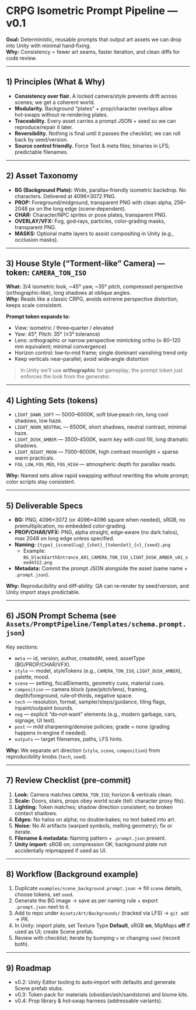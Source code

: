 # CRPG Isometric Prompt Pipeline — v0.1

**Goal:** Deterministic, reusable prompts that output art assets we can drop into Unity with minimal hand‑fixing.  
**Why:** Consistency = fewer art seams, faster iteration, and clean diffs for code review.

---

## 1) Principles (What & Why)
- **Consistency over flair.** A locked camera/style prevents drift across scenes; we get a coherent world.
- **Modularity.** Background “plates” + prop/character overlays allow hot‑swaps without re‑rendering plates.
- **Traceability.** Every asset carries a prompt JSON + seed so we can reproduce/repair it later.
- **Reversibility.** Nothing is final until it passes the checklist; we can roll back by seed/version.
- **Source control friendly.** Force Text & meta files; binaries in LFS; predictable filenames.

---

## 2) Asset Taxonomy
- **BG (Background Plate):** Wide, parallax‑friendly isometric backdrop. No characters. Delivered at 4096×3072 PNG.
- **PROP:** Foreground/midground, transparent PNG with clean alpha, 256–2048 px on the long edge (scene‑dependent).
- **CHAR:** Character/NPC sprites or pose plates, transparent PNG.
- **OVERLAY/VFX:** Fog, god‑rays, particles, color‑grading masks, transparent PNG.
- **MASKS:** Optional matte layers to assist compositing in Unity (e.g., occlusion masks).

---

## 3) House Style (“Torment‑like” Camera) — token: `CAMERA_TON_ISO`
**What:** 3/4 isometric look, ~45° yaw, ~35° pitch, compressed perspective (orthographic‑like), long shadows at oblique angles.  
**Why:** Reads like a classic CRPG, avoids extreme perspective distortion, keeps scale consistent.

**Prompt token expands to:**
- View: isometric / three‑quarter / elevated
- Yaw: 45°, Pitch: 35° (±3° tolerance)
- Lens: orthographic *or* narrow perspective mimicking ortho (≈ 80–120 mm equivalent; minimal convergence)
- Horizon control: low‑to‑mid frame; single dominant vanishing trend only
- Keep verticals near‑parallel; avoid wide‑angle distortion

> In Unity we’ll use **orthographic** for gameplay; the prompt token just enforces the look from the generator.

---

## 4) Lighting Sets (tokens)
- `LIGHT_DAWN_SOFT` — 5000–6000K, soft blue‑peach rim, long cool shadows, low haze.
- `LIGHT_NOON_NEUTRAL` — 6500K, short shadows, neutral contrast, minimal haze.
- `LIGHT_DUSK_AMBER` — 3500–4500K, warm key with cool fill, long dramatic shadows.
- `LIGHT_NIGHT_MOON` — 7000–8000K, high contrast moonlight + sparse warm practicals.
- `FOG_LOW`, `FOG_MED`, `FOG_HIGH` — atmospheric depth for parallax reads.

**Why:** Named sets allow rapid swapping *without* rewriting the whole prompt; color scripts stay consistent.

---

## 5) Deliverable Specs
- **BG:** PNG, 4096×3072 (or 4096×4096 square when needed), sRGB, no premultiplication, no embedded color‑grading.
- **PROP/CHAR/VFX:** PNG, alpha straight, edge‑aware (no dark halos), max 2048 on long edge unless specified.
- **Naming:** `{type}_{sceneSlug}_{shot}_{tokenSet}_{v}_{seed}.png`
  - Example: `BG_blackEarthEntrance_A01_CAMERA_TON_ISO_LIGHT_DUSK_AMBER_v01_seed4312.png`
- **Metadata:** Commit the prompt JSON alongside the asset (same name + `.prompt.json`).

**Why:** Reproducibility and diff‑ability. QA can re‑render by seed/version, and Unity import stays predictable.

---

## 6) JSON Prompt Schema (see `Assets/PromptPipeline/Templates/schema.prompt.json`)
Key sections:
- `meta` — id, version, author, createdAt, seed, assetType (BG/PROP/CHAR/VFX).
- `style` — model, styleTokens (e.g., `CAMERA_TON_ISO`, `LIGHT_DUSK_AMBER`), palette, mood.
- `scene` — setting, focalElements, geometry cues, material cues.
- `composition` — camera block (yaw/pitch/lens), framing, depth/foreground, rule‑of‑thirds, negative space.
- `tech` — resolution, format, sampler/steps/guidance, tiling flags, inpaint/outpaint bounds.
- `neg` — explicit “do‑not‑want” elements (e.g., modern garbage, cars, signage, UI text).
- `post` — mild sharpening/denoise policies; grade = none (grading happens in‑engine if needed).
- `outputs` — target filenames, paths, LFS hints.

**Why:** We separate art direction (`style`, `scene`, `composition`) from reproducibility knobs (`tech`, `seed`).

---

## 7) Review Checklist (pre‑commit)
1. **Look:** Camera matches `CAMERA_TON_ISO`; horizon & verticals clean.
2. **Scale:** Doors, stairs, props obey world scale (tell: character proxy fits).
3. **Lighting:** Token matches; shadow direction consistent; no broken contact shadows.
4. **Edges:** No halos on alpha; no double‑bakes; no text baked into art.
5. **Noise:** No AI artifacts (warped symbols, melting geometry); fix or iterate.
6. **Filename & metadata:** Naming pattern + `.prompt.json` present.
7. **Unity import:** sRGB on; compression OK; background plate not accidentally mipmapped if used as UI.

---

## 8) Workflow (Background example)
1. Duplicate `examples/scene_background.prompt.json` → fill `scene` details, choose tokens, set `seed`.
2. Generate the BG image → save as per naming rule + export `.prompt.json` next to it.
3. Add to repo under `Assets/Art/Backgrounds/` (tracked via LFS) → `git add` → PR.
4. In Unity: import plate, set Texture Type **Default**, sRGB **on**, MipMaps **off** if used as UI; create Scene prefab.
5. Review with checklist; iterate by bumping `v` or changing `seed` (record both).

---

## 9) Roadmap
- v0.2: Unity Editor tooling to auto‑import with defaults and generate Scene prefab stubs.
- v0.3: Token pack for materials (obsidian/ash/sandstone) and biome kits.
- v0.4: Prop library & hot‑swap harness (addressable variants).
